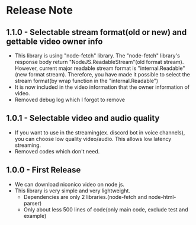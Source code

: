 # Release Note

## 1.1.0 - Selectable stream format(old or new) and gettable video owner info
  - This library is using "node-fetch" library.
    The "node-fetch" library's response body return "NodeJS.ReadableStream"(old format stream).
    However, current major readable stream format is "internal.Readable"(new format stream).
    Therefore, you have made it possible to select the stream format(by wrap function in the "internal.Readable")
  - It is now included in the video information that the owner information of video.
  - Removed debug log which I forgot to remove

## 1.0.1 - Selectable video and audio quality
  - If you want to use in the streaming(ex. discord bot in voice channels),
    you can choose low quality video/audio. This allows low latency streaming.
  - Removed codes which don't need.

## 1.0.0 - First Release
  - We can download niconico video on node js.
  - This library is very simple and very lightweight.
    - Dependencies are only 2 libraries.(node-fetch and node-html-parser)
    - Only about less 500 lines of code(only main code, exclude test and example)
